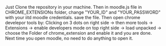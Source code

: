 Just Clone the repository in your machine.
Then in moodle.js file in CHROME_EXTENSIONs folder, change "YOUR_ID" and "YOUR_PASSWORD" with your iitd moodle credentials.
save the file.
Then open chrome develepor tools by:
Clicking on 3 dots on right side -> then more tools -> Extensions -> enable developers mode on top right side -> load unpacked -> choose the Folder of chrome_extension and enable it and you are done.
Next time you open moodle, no need to do anything to open it.
